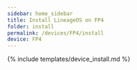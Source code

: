 ```yaml
---
sidebar: home_sidebar
title: Install LineageOS on FP4
folder: install
permalink: /devices/FP4/install
device: FP4
---
```

{% include templates/device_install.md %}
